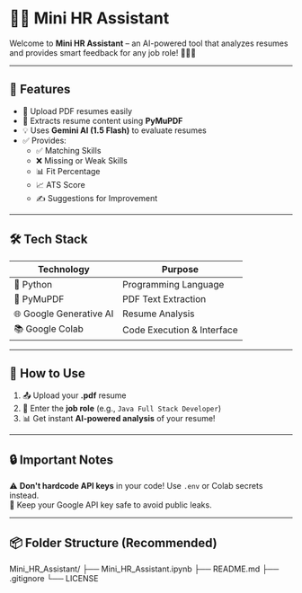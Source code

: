 # 🤖📄 Mini HR Assistant

Welcome to **Mini HR Assistant** – an AI-powered tool that analyzes resumes and provides smart feedback for any job role! 🧑‍💼✨

---

## 🚀 Features

- 📎 Upload PDF resumes easily
- 🧠 Extracts resume content using **PyMuPDF**
- 💡 Uses **Gemini AI (1.5 Flash)** to evaluate resumes
- ✅ Provides:
  - ✅ Matching Skills
  - ❌ Missing or Weak Skills
  - 📊 Fit Percentage
  - 📈 ATS Score
  - ✍️ Suggestions for Improvement

---

## 🛠 Tech Stack

| Technology | Purpose |
|------------|---------|
| 🐍 Python | Programming Language |
| 📄 PyMuPDF | PDF Text Extraction |
| 🌐 Google Generative AI | Resume Analysis |
| 📚 Google Colab | Code Execution & Interface |

---

## 🧪 How to Use

1. 📤 Upload your **.pdf** resume
2. 💬 Enter the **job role** (e.g., `Java Full Stack Developer`)
3. 📊 Get instant **AI-powered analysis** of your resume!

---

## 🔒 Important Notes

⚠️ **Don't hardcode API keys** in your code! Use `.env` or Colab secrets instead.  
🔐 Keep your Google API key safe to avoid public leaks.

---

## 📦 Folder Structure (Recommended)
Mini_HR_Assistant/
├── Mini_HR_Assistant.ipynb
├── README.md
├── .gitignore
└── LICENSE



